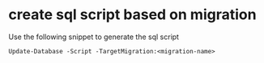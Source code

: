 # create sql script based on migration

Use the following snippet to generate the sql script

```
Update-Database -Script -TargetMigration:<migration-name>
```